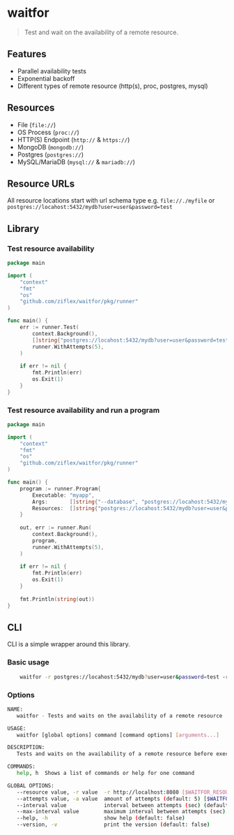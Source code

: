 # waitfor
> Test and wait on the availability of a remote resource.

## Features
- Parallel availability tests
- Exponential backoff
- Different types of remote resource (http(s), proc, postgres, mysql)

## Resources
- File (``file://``)
- OS Process (``proc://``)
- HTTP(S) Endpoint (``http://`` & ``https://``)
- MongoDB (``mongodb://``)
- Postgres (``postgres://``)
- MySQL/MariaDB (``mysql://`` & ``mariadb://``)

## Resource URLs
All resource locations start with url schema type e.g. ``file://./myfile`` or ``postgres://locahost:5432/mydb?user=user&password=test``

## Library

### Test resource availability
```go
package main 

import (
    "context"
    "fmt"
    "os"
	"github.com/ziflex/waitfor/pkg/runner"
)

func main() {
    err := runner.Test(
        context.Background(),
        []string{"postgres://locahost:5432/mydb?user=user&password=test"},
        runner.WithAttempts(5),
    )
    
    if err != nil {
        fmt.Println(err)
        os.Exit(1)
    }
}
```


### Test resource availability and run a program
```go
package main 

import (
    "context"
    "fmt"
    "os"
	"github.com/ziflex/waitfor/pkg/runner"
)

func main() {
    program := runner.Program{
        Executable: "myapp",
        Args:       []string{"--database", "postgres://locahost:5432/mydb?user=user&password=test"},
        Resources:  []string{"postgres://locahost:5432/mydb?user=user&password=test"},
    }
    
    out, err := runner.Run(
        context.Background(),
        program,
        runner.WithAttempts(5),
    )
    
    if err != nil {
        fmt.Println(err)
        os.Exit(1)
    }
    
    fmt.Println(string(out))
}
```

## CLI
CLI is a simple wrapper around this library.

### Basic usage
```bash
    waitfor -r postgres://locahost:5432/mydb?user=user&password=test -r http://myservice:8080 npm start
```

### Options
```bash
NAME:
   waitfor - Tests and waits on the availability of a remote resource

USAGE:
   waitfor [global options] command [command options] [arguments...]

DESCRIPTION:
   Tests and waits on the availability of a remote resource before executing a command with exponential backoff

COMMANDS:
   help, h  Shows a list of commands or help for one command

GLOBAL OPTIONS:
   --resource value, -r value  -r http://localhost:8080 [$WAITFOR_RESOURCE]
   --attempts value, -a value  amount of attempts (default: 5) [$WAITFOR_ATTEMPTS]
   --interval value            interval between attempts (sec) (default: 5) [$WAITFOR_INTERVAL]
   --max-interval value        maximum interval between attempts (sec) (default: 60) [$WAITFOR_MAX_INTERVAL]
   --help, -h                  show help (default: false)
   --version, -v               print the version (default: false)

```
